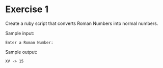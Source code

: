 # Exercise 1

Create a ruby script that converts Roman Numbers into normal numbers.

Sample input:

`Enter a Roman Number: `

Sample output:

`XV -> 15`
